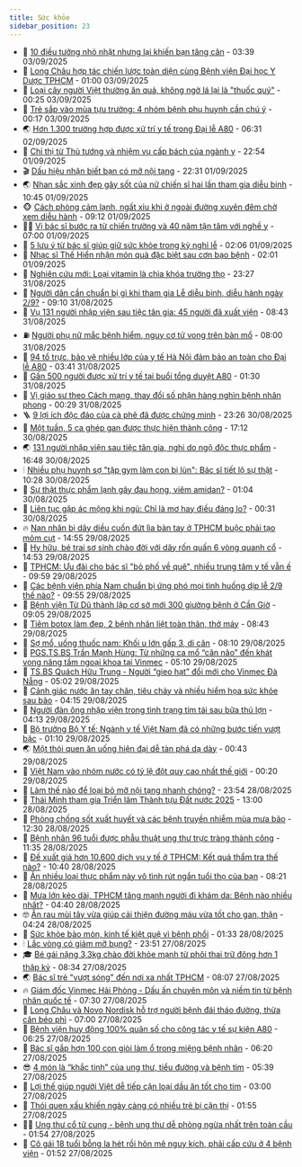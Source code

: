 ```yaml
---
title: Sức khỏe
sidebar_position: 23
---
```


<!-- dantri-suc-khoe:START -->
- 🤔 [10 điều tưởng nhỏ nhặt nhưng lại khiến bạn tăng cân](https://dantri.com.vn/suc-khoe/10-dieu-tuong-nho-nhat-nhung-lai-khien-ban-tang-can-20250901193601307.htm) - 03:39 03/09/2025
- 🚦 [Long Châu hợp tác chiến lược toàn diện cùng Bệnh viện Đại học Y Dược TPHCM](https://dantri.com.vn/suc-khoe/long-chau-hop-tac-chien-luoc-toan-dien-cung-benh-vien-dai-hoc-y-duoc-tphcm-20250902144942400.htm) - 01:00 03/09/2025
- 🤖 [Loại cây người Việt thường ăn quả, không ngờ lá lại là &quot;thuốc quý&quot;](https://dantri.com.vn/suc-khoe/loai-cay-nguoi-viet-thuong-an-qua-khong-ngo-la-lai-la-thuoc-quy-20250903065436866.htm) - 00:25 03/09/2025
- 🐻 [Trẻ sắp vào mùa tựu trường: 4 nhóm bệnh phụ huynh cần chú ý](https://dantri.com.vn/suc-khoe/tre-sap-vao-mua-tuu-truong-4-nhom-benh-phu-huynh-can-chu-y-20250831095530256.htm) - 00:17 03/09/2025
- 🌏 [Hơn 1.300 trường hợp được xử trí y tế trong Đại lễ A80](https://dantri.com.vn/suc-khoe/hon-1300-truong-hop-duoc-xu-tri-y-te-trong-dai-le-a80-20250902131735515.htm) - 06:31 02/09/2025
- 👺 [Chỉ thị từ Thủ tướng và nhiệm vụ cấp bách của ngành y](https://dantri.com.vn/suc-khoe/chi-thi-tu-thu-tuong-va-nhiem-vu-cap-bach-cua-nganh-y-20250831013255913.htm) - 22:54 01/09/2025
- 🎬 [Dấu hiệu nhận biết bạn có mỡ nội tạng](https://dantri.com.vn/suc-khoe/dau-hieu-nhan-biet-ban-co-mo-noi-tang-20250831203904032.htm) - 22:31 01/09/2025
- 🌏 [Nhan sắc xinh đẹp gây sốt của nữ chiến sĩ hai lần tham gia diễu binh](https://dantri.com.vn/doi-song/nhan-sac-xinh-dep-gay-sot-cua-nu-chien-si-hai-lan-tham-gia-dieu-binh-20250901171715383.htm) - 10:45 01/09/2025
- 🐵 [Cách phòng cảm lạnh, ngất xỉu khi ở ngoài đường xuyên đêm chờ xem diễu hành](https://dantri.com.vn/suc-khoe/cach-phong-cam-lanh-ngat-xiu-khi-o-ngoai-duong-xuyen-dem-cho-xem-dieu-hanh-20250901161016651.htm) - 09:12 01/09/2025
- 👨‍🏫 [Vị bác sĩ bước ra từ chiến trường và 40 năm tận tâm với nghề y](https://dantri.com.vn/suc-khoe/vi-bac-si-buoc-ra-tu-chien-truong-va-40-nam-tan-tam-voi-nghe-y-20250901115749400.htm) - 07:00 01/09/2025
- 🤗 [5 lưu ý từ bác sĩ giúp giữ sức khỏe trong kỳ nghỉ lễ](https://dantri.com.vn/suc-khoe/5-luu-y-tu-bac-si-giup-giu-suc-khoe-trong-ky-nghi-le-20250831084406154.htm) - 02:06 01/09/2025
- 🫶 [Nhạc sĩ Thế Hiển nhận món quà đặc biệt sau cơn bạo bệnh](https://dantri.com.vn/suc-khoe/nhac-si-the-hien-nhan-mon-qua-dac-biet-sau-con-bao-benh-20250901075043530.htm) - 02:01 01/09/2025
- 🙉 [Nghiên cứu mới: Loại vitamin là chìa khóa trường thọ](https://dantri.com.vn/suc-khoe/nghien-cuu-moi-loai-vitamin-la-chia-khoa-truong-tho-20250831080520959.htm) - 23:27 31/08/2025
- 🦅 [Người dân cần chuẩn bị gì khi tham gia Lễ diễu binh, diễu hành ngày 2/9?](https://dantri.com.vn/suc-khoe/nguoi-dan-can-chuan-bi-gi-khi-tham-gia-le-dieu-binh-dieu-hanh-ngay-29-20250831154942956.htm) - 09:10 31/08/2025
- 🐘 [Vụ 131 người nhập viện sau tiệc tân gia: 45 người đã xuất viện](https://dantri.com.vn/suc-khoe/vu-131-nguoi-nhap-vien-sau-tiec-tan-gia-45-nguoi-da-xuat-vien-20250831133455908.htm) - 08:43 31/08/2025
- ⛽️ [Người phụ nữ mắc bệnh hiểm, nguy cơ tử vong trên bàn mổ](https://dantri.com.vn/suc-khoe/nguoi-phu-nu-mac-benh-hiem-nguy-co-tu-vong-tren-ban-mo-20250831124219865.htm) - 08:00 31/08/2025
- 🤡 [94 tổ trực, bảo vệ nhiều lớp của y tế Hà Nội đảm bảo an toàn cho Đại lễ A80](https://dantri.com.vn/suc-khoe/94-to-truc-bao-ve-nhieu-lop-cua-y-te-ha-noi-dam-bao-an-toan-cho-dai-le-a80-20250831100152907.htm) - 03:41 31/08/2025
- 💼 [Gần 500 người được xử trí y tế tại buổi tổng duyệt A80](https://dantri.com.vn/suc-khoe/gan-500-nguoi-duoc-xu-tri-y-te-tai-buoi-tong-duyet-a80-20250830190643133.htm) - 01:30 31/08/2025
- 🤔 [Vị giáo sư theo Cách mạng, thay đổi số phận hàng nghìn bệnh nhân phong](https://dantri.com.vn/suc-khoe/vi-giao-su-theo-cach-mang-thay-doi-so-phan-hang-nghin-benh-nhan-phong-20250830203647811.htm) - 00:29 31/08/2025
- 🪜 [9 lợi ích độc đáo của cà phê đã được chứng minh](https://dantri.com.vn/suc-khoe/9-loi-ich-doc-dao-cua-ca-phe-da-duoc-chung-minh-20250830161638571.htm) - 23:26 30/08/2025
- 📝 [Một tuần, 5 ca ghép gan được thực hiện thành công](https://dantri.com.vn/suc-khoe/mot-tuan-5-ca-ghep-gan-duoc-thuc-hien-thanh-cong-20250831000908359.htm) - 17:12 30/08/2025
- 🌏 [131 người nhập viện sau tiệc tân gia, nghi do ngộ độc thực phẩm](https://dantri.com.vn/suc-khoe/131-nguoi-nhap-vien-sau-tiec-tan-gia-nghi-do-ngo-doc-thuc-pham-20250830200733161.htm) - 16:48 30/08/2025
- 🕯 [Nhiều phụ huynh sợ &quot;tập gym làm con bị lùn&quot;: Bác sĩ tiết lộ sự thật](https://dantri.com.vn/suc-khoe/nhieu-phu-huynh-so-tap-gym-lam-con-bi-lun-bac-si-tiet-lo-su-that-20250830075833589.htm) - 10:28 30/08/2025
- 🦍 [Sự thật thực phẩm lạnh gây đau họng, viêm amidan?](https://dantri.com.vn/suc-khoe/su-that-thuc-pham-lanh-gay-dau-hong-viem-amidan-20250830075344475.htm) - 01:04 30/08/2025
- 🌈 [Liên tục gặp ác mộng khi ngủ: Chỉ là mơ hay điều đáng lo?](https://dantri.com.vn/suc-khoe/lien-tuc-gap-ac-mong-khi-ngu-chi-la-mo-hay-dieu-dang-lo-20250829202641512.htm) - 00:31 30/08/2025
- 🔥 [Nạn nhân bị dây diều cuốn đứt lìa bàn tay ở TPHCM buộc phải tạo mỏm cụt](https://dantri.com.vn/suc-khoe/nan-nhan-bi-day-dieu-cuon-dut-lia-ban-tay-o-tphcm-buoc-phai-tao-mom-cut-20250829203052899.htm) - 14:55 29/08/2025
- 🌊 [Hy hữu, bé trai sơ sinh chào đời với dây rốn quấn 6 vòng quanh cổ](https://dantri.com.vn/suc-khoe/hy-huu-be-trai-so-sinh-chao-doi-voi-day-ron-quan-6-vong-quanh-co-20250829195637913.htm) - 14:53 29/08/2025
- 🚦 [TPHCM: Ưu đãi cho bác sĩ &quot;bỏ phố về quê&quot;, nhiều trung tâm y tế vẫn ế](https://dantri.com.vn/suc-khoe/tphcm-uu-dai-cho-bac-si-bo-pho-ve-que-nhieu-trung-tam-y-te-van-e-20250829152827076.htm) - 09:59 29/08/2025
- 🤖 [Các bệnh viện phía Nam chuẩn bị ứng phó mọi tình huống dịp lễ 2/9 thế nào?](https://dantri.com.vn/suc-khoe/cac-benh-vien-phia-nam-chuan-bi-ung-pho-moi-tinh-huong-dip-le-29-the-nao-20250829164750535.htm) - 09:55 29/08/2025
- 🤡 [Bệnh viện Từ Dũ thành lập cơ sở mới 300 giường bệnh ở Cần Giờ](https://dantri.com.vn/suc-khoe/benh-vien-tu-du-thanh-lap-co-so-moi-300-giuong-benh-o-can-gio-20250829155956666.htm) - 09:05 29/08/2025
- 💂 [Tiêm botox làm đẹp, 2 bệnh nhân liệt toàn thân, thở máy](https://dantri.com.vn/suc-khoe/tiem-botox-lam-dep-2-benh-nhan-liet-toan-than-tho-may-20250829153800993.htm) - 08:43 29/08/2025
- 🦄 [Sợ mổ, uống thuốc nam: Khối u lớn gấp 3, di căn](https://dantri.com.vn/suc-khoe/so-mo-uong-thuoc-nam-khoi-u-lon-gap-3-di-can-20250829130455814.htm) - 08:10 29/08/2025
- 🧠 [PGS.TS.BS Trần Mạnh Hùng: Từ những ca mổ “cân não” đến khát vọng nâng tầm ngoại khoa tại Vinmec](https://dantri.com.vn/suc-khoe/pgstsbs-tran-manh-hung-tu-nhung-ca-mo-can-nao-den-khat-vong-nang-tam-ngoai-khoa-tai-vinmec-20250829113134013.htm) - 05:10 29/08/2025
- 🤖 [TS.BS Quách Hữu Trung - Người “gieo hạt” đổi mới cho Vinmec Đà Nẵng](https://dantri.com.vn/suc-khoe/tsbs-quach-huu-trung-nguoi-gieo-hat-doi-moi-cho-vinmec-da-nang-20250829111355364.htm) - 05:02 29/08/2025
- 💼 [Cảnh giác nước ăn tay chân, tiêu chảy và nhiều hiểm họa sức khỏe sau bão](https://dantri.com.vn/suc-khoe/canh-giac-nuoc-an-tay-chan-tieu-chay-va-nhieu-hiem-hoa-suc-khoe-sau-bao-20250829104736661.htm) - 04:15 29/08/2025
- 🧰 [Người đàn ông nhập viện trong tình trạng tím tái sau bữa thủ lợn](https://dantri.com.vn/suc-khoe/nguoi-dan-ong-nhap-vien-trong-tinh-trang-tim-tai-sau-bua-thu-lon-20250829110327198.htm) - 04:13 29/08/2025
- 🎉 [Bộ trưởng Bộ Y tế: Ngành y tế Việt Nam đã có những bước tiến vượt bậc](https://dantri.com.vn/suc-khoe/bo-truong-bo-y-te-nganh-y-te-viet-nam-da-co-nhung-buoc-tien-vuot-bac-20250828195033159.htm) - 01:10 29/08/2025
- 🌏 [Một thói quen ăn uống hiện đại dễ tàn phá dạ dày](https://dantri.com.vn/suc-khoe/mot-thoi-quen-an-uong-hien-dai-de-tan-pha-da-day-20250828162927947.htm) - 00:43 29/08/2025
- 📝 [Việt Nam vào nhóm nước có tỷ lệ đột quỵ cao nhất thế giới](https://dantri.com.vn/suc-khoe/viet-nam-vao-nhom-nuoc-co-ty-le-dot-quy-cao-nhat-the-gioi-20250829071726051.htm) - 00:20 29/08/2025
- 🧠 [Làm thế nào để loại bỏ mỡ nội tạng nhanh chóng?](https://dantri.com.vn/suc-khoe/lam-the-nao-de-loai-bo-mo-noi-tang-nhanh-chong-20250828163519530.htm) - 23:54 28/08/2025
- 🚀 [Thái Minh tham gia Triển lãm Thành tựu Đất nước 2025](https://dantri.com.vn/suc-khoe/thai-minh-tham-gia-trien-lam-thanh-tuu-dat-nuoc-2025-20250828170330074.htm) - 13:00 28/08/2025
- 💯 [Phòng chống sốt xuất huyết và các bệnh truyền nhiễm mùa mưa bão](https://dantri.com.vn/suc-khoe/phong-chong-sot-xuat-huyet-va-cac-benh-truyen-nhiem-mua-mua-bao-20250827103736373.htm) - 12:30 28/08/2025
- 🫶 [Bệnh nhân 96 tuổi được phẫu thuật ung thư trực tràng thành công](https://dantri.com.vn/suc-khoe/benh-nhan-96-tuoi-duoc-phau-thuat-ung-thu-truc-trang-thanh-cong-20250828182001029.htm) - 11:35 28/08/2025
- 👹 [Đề xuất giá hơn 10.600 dịch vụ y tế ở TPHCM: Kết quả thẩm tra thế nào?](https://dantri.com.vn/suc-khoe/de-xuat-gia-hon-10600-dich-vu-y-te-o-tphcm-ket-qua-tham-tra-the-nao-20250828161802971.htm) - 10:40 28/08/2025
- 🤩 [Ăn nhiều loại thực phẩm này vô tình rút ngắn tuổi thọ của bạn](https://dantri.com.vn/suc-khoe/an-nhieu-loai-thuc-pham-nay-vo-tinh-rut-ngan-tuoi-tho-cua-ban-20250828104421813.htm) - 08:21 28/08/2025
- 🌊 [Mưa lớn kéo dài, TPHCM tăng mạnh người đi khám da: Bệnh nào nhiều nhất?](https://dantri.com.vn/suc-khoe/mua-lon-keo-dai-tphcm-tang-manh-nguoi-di-kham-da-benh-nao-nhieu-nhat-20250828110117038.htm) - 04:40 28/08/2025
- 🤓 [Ăn rau mùi tây vừa giúp cải thiện đường máu vừa tốt cho gan, thận](https://dantri.com.vn/suc-khoe/an-rau-mui-tay-vua-giup-cai-thien-duong-mau-vua-tot-cho-gan-than-20250828105900112.htm) - 04:24 28/08/2025
- 🌝 [Sức khỏe bào mòn, kinh tế kiệt quệ vì bệnh phổi](https://dantri.com.vn/suc-khoe/suc-khoe-bao-mon-kinh-te-kiet-que-vi-benh-phoi-20250828074611147.htm) - 01:33 28/08/2025
- 🕯 [Lắc vòng có giảm mỡ bụng?](https://dantri.com.vn/suc-khoe/lac-vong-co-giam-mo-bung-20250828064709886.htm) - 23:51 27/08/2025
- 🎓 [Bé gái nặng 3,3kg chào đời khỏe mạnh từ phôi thai trữ đông hơn 1 thập kỷ](https://dantri.com.vn/suc-khoe/be-gai-nang-33kg-chao-doi-khoe-manh-tu-phoi-thai-tru-dong-hon-1-thap-ky-20250827153124960.htm) - 08:34 27/08/2025
- 🌏 [Bác sĩ trẻ &quot;vượt sóng&quot; đến nơi xa nhất TPHCM](https://dantri.com.vn/suc-khoe/bac-si-tre-vuot-song-den-noi-xa-nhat-tphcm-20250827141112583.htm) - 08:07 27/08/2025
- 🔥 [Giám đốc Vinmec Hải Phòng - Dấu ấn chuyên môn và niềm tin từ bệnh nhân quốc tế](https://dantri.com.vn/suc-khoe/giam-doc-vinmec-hai-phong-dau-an-chuyen-mon-va-niem-tin-tu-benh-nhan-quoc-te-20250827135507038.htm) - 07:30 27/08/2025
- 📝 [Long Châu và Novo Nordisk hỗ trợ người bệnh đái tháo đường, thừa cân béo phì](https://dantri.com.vn/suc-khoe/long-chau-va-novo-nordisk-ho-tro-nguoi-benh-dai-thao-duong-thua-can-beo-phi-20250827124014051.htm) - 07:00 27/08/2025
- 🧠 [Bệnh viện huy động 100% quân số cho công tác y tế sự kiện A80](https://dantri.com.vn/suc-khoe/benh-vien-huy-dong-100-quan-so-cho-cong-tac-y-te-su-kien-a80-20250827095555480.htm) - 06:25 27/08/2025
- 🦅 [Bác sĩ gắp hơn 100 con giòi làm ổ trong miệng bệnh nhân](https://dantri.com.vn/suc-khoe/bac-si-gap-hon-100-con-gioi-lam-o-trong-mieng-benh-nhan-20250827123842673.htm) - 06:20 27/08/2025
- 😎 [4 món là “khắc tinh” của ung thư, tiểu đường và bệnh tim](https://dantri.com.vn/suc-khoe/4-mon-la-khac-tinh-cua-ung-thu-tieu-duong-va-benh-tim-20250827082317098.htm) - 05:39 27/08/2025
- 🎉 [Lợi thế giúp người Việt dễ tiếp cận loại dầu ăn tốt cho tim](https://dantri.com.vn/suc-khoe/loi-the-giup-nguoi-viet-de-tiep-can-loai-dau-an-tot-cho-tim-20250826222750855.htm) - 03:00 27/08/2025
- 🫣 [Thói quen xấu khiến ngày càng có nhiều trẻ bị cận thị](https://dantri.com.vn/suc-khoe/thoi-quen-xau-khien-ngay-cang-co-nhieu-tre-bi-can-thi-20250826201925534.htm) - 01:55 27/08/2025
- 🧑‍🏫 [Ung thư cổ tử cung - bệnh ung thư dễ phòng ngừa nhất trên toàn cầu](https://dantri.com.vn/suc-khoe/ung-thu-co-tu-cung-benh-ung-thu-de-phong-ngua-nhat-tren-toan-cau-20250826223346378.htm) - 01:54 27/08/2025
- 🥷 [Cô gái 18 tuổi bỗng la hét rồi hôn mê nguy kịch, phải cấp cứu ở 4 bệnh viện](https://dantri.com.vn/suc-khoe/co-gai-18-tuoi-bong-la-het-roi-hon-me-nguy-kich-phai-cap-cuu-o-4-benh-vien-20250827011330732.htm) - 01:52 27/08/2025<!-- dantri-suc-khoe:END -->
